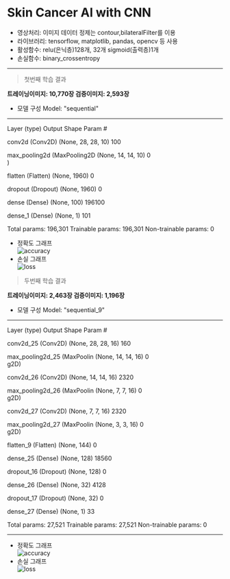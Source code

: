 # Skin Cancer AI with CNN
* 영상처리: 이미지 데이터 정제는 contour,bilateralFilter를 이용  
* 라이브러리: tensorflow, matplotlib, pandas, opencv 등 사용  
* 활성함수: relu(은닉층)128개, 32개 sigmoid(출력층)1개  
* 손실함수: binary_crossentropy
  
* * *


> 첫번째 학습 결과  

**트레이닝이미지: 10,770장 검증이미지: 2,593장**  
* 모델 구성
Model: "sequential"
_________________________________________________________________
 Layer (type)                Output Shape              Param #   

 conv2d (Conv2D)             (None, 28, 28, 10)        100       
                                                                 
 max_pooling2d (MaxPooling2D  (None, 14, 14, 10)       0         
 )                                                               
                                                                 
 flatten (Flatten)           (None, 1960)              0         
                                                                 
 dropout (Dropout)           (None, 1960)              0         
                                                                 
 dense (Dense)               (None, 100)               196100    
                                                                 
 dense_1 (Dense)             (None, 1)                 101       
                                                                 
Total params: 196,301
Trainable params: 196,301
Non-trainable params: 0  



* 정확도 그래프  
 ![accuracy](https://github.com/Oldentomato/Skin_Cancer_AI/blob/main/Images/accuracy.png?raw=true)
* 손실 그래프  
 ![loss](https://github.com/Oldentomato/Skin_Cancer_AI/blob/main/Images/loss.png?raw=true)



> 두번째 학습 결과  

**트레이닝이미지: 2,463장 검증이미지: 1,196장**  
* 모델 구성
Model: "sequential_9"
_________________________________________________________________
 Layer (type)                Output Shape              Param #   

 conv2d_25 (Conv2D)          (None, 28, 28, 16)        160       
                                                                 
 max_pooling2d_25 (MaxPoolin  (None, 14, 14, 16)       0         
 g2D)                                                            
                                                                 
 conv2d_26 (Conv2D)          (None, 14, 14, 16)        2320      
                                                                 
 max_pooling2d_26 (MaxPoolin  (None, 7, 7, 16)         0         
 g2D)                                                            
                                                                 
 conv2d_27 (Conv2D)          (None, 7, 7, 16)          2320      
                                                                 
 max_pooling2d_27 (MaxPoolin  (None, 3, 3, 16)         0         
 g2D)                                                            
                                                                 
 flatten_9 (Flatten)         (None, 144)               0         
                                                                 
 dense_25 (Dense)            (None, 128)               18560     
                                                                 
 dropout_16 (Dropout)        (None, 128)               0         
                                                                 
 dense_26 (Dense)            (None, 32)                4128      
                                                                 
 dropout_17 (Dropout)        (None, 32)                0         
                                                                 
 dense_27 (Dense)            (None, 1)                 33        
                                                                 
Total params: 27,521
Trainable params: 27,521
Non-trainable params: 0
_________________________________________________________________  

* 정확도 그래프  
 ![accuracy](https://github.com/Oldentomato/Skin_Cancer_AI/blob/main/Images/accuracy_2.png?raw=true)
* 손실 그래프  
 ![loss](https://github.com/Oldentomato/Skin_Cancer_AI/blob/main/Images/loss_2.png?raw=true)
